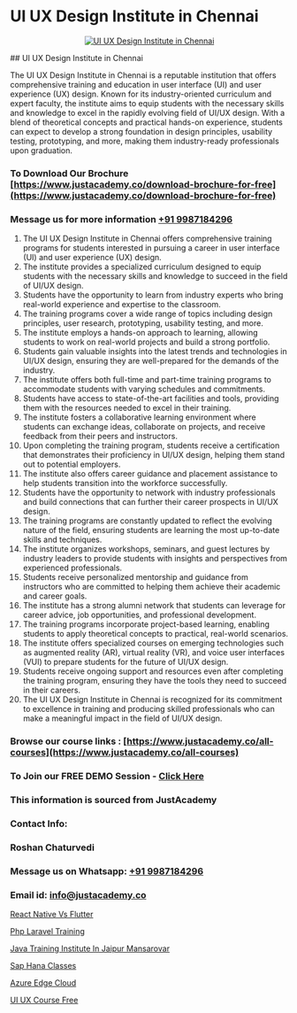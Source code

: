 # UI UX Design Institute in Chennai

<p align="center">
  <a href="https://justacademy.co/all-courses">
    <img src="https://ibb.co/CngWr2j" alt="UI UX Design Institute in Chennai">
  </a>
</p>
## UI UX Design Institute in Chennai

The UI UX Design Institute in Chennai is a reputable institution that offers comprehensive training and education in user interface (UI) and user experience (UX) design. Known for its industry-oriented curriculum and expert faculty, the institute aims to equip students with the necessary skills and knowledge to excel in the rapidly evolving field of UI/UX design. With a blend of theoretical concepts and practical hands-on experience, students can expect to develop a strong foundation in design principles, usability testing, prototyping, and more, making them industry-ready professionals upon graduation.
### To Download Our Brochure [https://www.justacademy.co/download-brochure-for-free](https://www.justacademy.co/download-brochure-for-free)
### Message us for more information [+91 9987184296](https://api.whatsapp.com/send?phone=919987184296)
1) The UI UX Design Institute in Chennai offers comprehensive training programs for students interested in pursuing a career in user interface (UI) and user experience (UX) design.
2) The institute provides a specialized curriculum designed to equip students with the necessary skills and knowledge to succeed in the field of UI/UX design.
3) Students have the opportunity to learn from industry experts who bring real-world experience and expertise to the classroom.
4) The training programs cover a wide range of topics including design principles, user research, prototyping, usability testing, and more.
5) The institute employs a hands-on approach to learning, allowing students to work on real-world projects and build a strong portfolio.
6) Students gain valuable insights into the latest trends and technologies in UI/UX design, ensuring they are well-prepared for the demands of the industry.
7) The institute offers both full-time and part-time training programs to accommodate students with varying schedules and commitments.
8) Students have access to state-of-the-art facilities and tools, providing them with the resources needed to excel in their training.
9) The institute fosters a collaborative learning environment where students can exchange ideas, collaborate on projects, and receive feedback from their peers and instructors.
10) Upon completing the training program, students receive a certification that demonstrates their proficiency in UI/UX design, helping them stand out to potential employers.
11) The institute also offers career guidance and placement assistance to help students transition into the workforce successfully.
12) Students have the opportunity to network with industry professionals and build connections that can further their career prospects in UI/UX design.
13) The training programs are constantly updated to reflect the evolving nature of the field, ensuring students are learning the most up-to-date skills and techniques.
14) The institute organizes workshops, seminars, and guest lectures by industry leaders to provide students with insights and perspectives from experienced professionals.
15) Students receive personalized mentorship and guidance from instructors who are committed to helping them achieve their academic and career goals.
16) The institute has a strong alumni network that students can leverage for career advice, job opportunities, and professional development.
17) The training programs incorporate project-based learning, enabling students to apply theoretical concepts to practical, real-world scenarios.
18) The institute offers specialized courses on emerging technologies such as augmented reality (AR), virtual reality (VR), and voice user interfaces (VUI) to prepare students for the future of UI/UX design.
19) Students receive ongoing support and resources even after completing the training program, ensuring they have the tools they need to succeed in their careers.
20) The UI UX Design Institute in Chennai is recognized for its commitment to excellence in training and producing skilled professionals who can make a meaningful impact in the field of UI/UX design.

### Browse our course links : [https://www.justacademy.co/all-courses](https://www.justacademy.co/all-courses) 
### To Join our FREE DEMO Session - [Click Here](https://www.justacademy.co/register-for-course-demo)


### This information is sourced from JustAcademy
### Contact Info:
### Roshan Chaturvedi
### Message us on Whatsapp: [+91 9987184296](https://api.whatsapp.com/send?phone=919987184296)
### Email id: [info@justacademy.co](mailto:info@justacademy.co)
                
[React Native Vs Flutter](https://www.linkedin.com/pulse/react-native-vs-flutter-justacademy-belfast-72cce?trackingId=0dwR2rvA6xgoaCXSXInlJQ%3D%3D&lipi=urn%3Ali%3Apage%3Ad_flagship3_company_admin%3BFA4F38QVSYi3Nnx%2BGyQhoA%3D%3D)

[Php Laravel Training](https://www.linkedin.com/pulse/php-laravel-training-justacademy-thane-w46hc?trackingId=UUtAra0vj9W8tXQKlECRTg%3D%3D&lipi=urn%3Ali%3Apage%3Ad_flagship3_company_admin%3BtWGDFb3%2BTIWrNJLdiT%2FfMQ%3D%3D)

[Java Training Institute In Jaipur Mansarovar](https://medium.com/@namusn/java-training-institute-in-jaipur-mansarovar-c5e4f1276b92)

[Sap Hana Classes](https://medium.com/@surajvaishnav5015/sap-hana-classes-26131334d59a)

[Azure Edge Cloud](https://justacademyin.github.io/justacademy/azure-edge-cloud)

[UI UX Course Free](https://justacademyin.github.io/justacademy/ui-ux-course-free)


